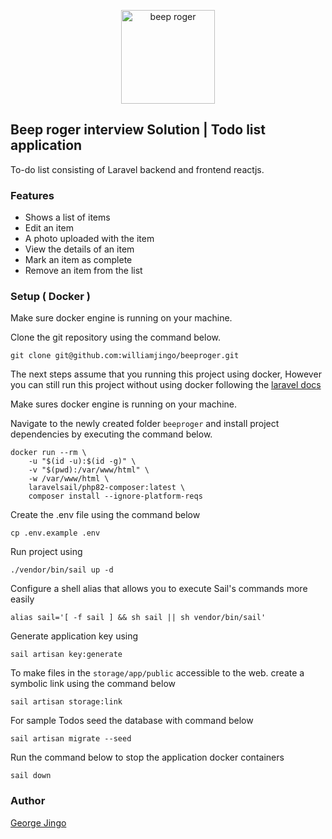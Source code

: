 <p align="center"><a href="https://beeproger.com" target="_blank"><img src="https://media.licdn.com/dms/image/C4E0BAQFtygilGPMZ3Q/company-logo_200_200/0/1661769361303?e=2147483647&v=beta&t=jZGOUjxkqiGFr3OpfD40J31zr4Fxvhni9fdsUFXn9p4" width="150" alt="beep roger"></a></p>

## Beep roger interview Solution | Todo list application

To-do list consisting of Laravel backend and frontend reactjs.

### Features

-   Shows a list of items
-   Edit an item
-   A photo uploaded with the item
-   View the details of an item
-   Mark an item as complete
-   Remove an item from the list

### Setup ( Docker )

Make sure docker engine is running on your machine.

Clone the git repository using the command below.

```
git clone git@github.com:williamjingo/beeproger.git
```

The next steps assume that you running this project using docker, However you can still run this project without using docker following the [laravel docs](https://laravel.com/docs/9.x/installation)

Make sures docker engine is running on your machine.

Navigate to the newly created folder `beeproger` and install project dependencies by executing the command below.

```
docker run --rm \
    -u "$(id -u):$(id -g)" \
    -v "$(pwd):/var/www/html" \
    -w /var/www/html \
    laravelsail/php82-composer:latest \
    composer install --ignore-platform-reqs
```

Create the .env file using the command below

```
cp .env.example .env
```

Run project using

```
./vendor/bin/sail up -d
```

Configure a shell alias that allows you to execute Sail's commands more easily

```
alias sail='[ -f sail ] && sh sail || sh vendor/bin/sail'
```

Generate application key using

```
sail artisan key:generate
```

To make files in the `storage/app/public` accessible to the web. create a symbolic link using the command below

```
sail artisan storage:link
```

For sample Todos seed the database with command below

```
sail artisan migrate --seed
```

Run the command below to stop the application docker containers

```
sail down
```

### Author

<a href="https://beeproger.com" target="_blank">George Jingo</a>
